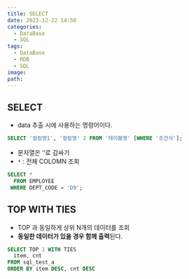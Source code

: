 ```yaml
---
title: SELECT
date: 2023-12-22 14:50
categories:
  - DataBase
  - SQL
tags:
  - DataBase
  - RDB
  - SQL
image: 
path:
---
```


## SELECT

- data 추출 시에 사용하는 명령어이다.

```sql
SELECT '컬럼명1', '컬럼명' 2 FROM '테이블명' [WHERE '조건식'];
```


- 문자열은 ‘’로 감싸기
- `*` : 전체 COLOMN 조회

```sql
SELECT *
  FROM EMPLOYEE
 WHERE DEPT_CODE = 'D9';
```

## TOP WITH TIES

- TOP 과 동일하게 상위 N개의 데이터를 조회
- **동일한 데이터가 있을 경우 함께 출력**된다.

```sql
SELECT TOP 1 WITH TIES
  item, cnt
FROM sql_test_a
ORDER BY item DESC, cnt DESC
```